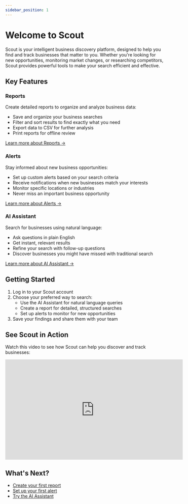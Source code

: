 ```yaml
---
sidebar_position: 1
---
```


# Welcome to Scout

Scout is your intelligent business discovery platform, designed to help you find and track businesses that matter to you. Whether you're looking for new opportunities, monitoring market changes, or researching competitors, Scout provides powerful tools to make your search efficient and effective.

## Key Features

### Reports
Create detailed reports to organize and analyze business data:
- Save and organize your business searches
- Filter and sort results to find exactly what you need
- Export data to CSV for further analysis
- Print reports for offline review

[Learn more about Reports →](reports/create-a-report.md)

### Alerts
Stay informed about new business opportunities:
- Set up custom alerts based on your search criteria
- Receive notifications when new businesses match your interests
- Monitor specific locations or industries
- Never miss an important business opportunity

[Learn more about Alerts →](alerts/create-alert.md)

### AI Assistant
Search for businesses using natural language:
- Ask questions in plain English
- Get instant, relevant results
- Refine your search with follow-up questions
- Discover businesses you might have missed with traditional search

[Learn more about AI Assistant →](ai-assistant/getting-started.md)

## Getting Started

1. Log in to your Scout account
2. Choose your preferred way to search:
   - Use the AI Assistant for natural language queries
   - Create a report for detailed, structured searches
   - Set up alerts to monitor for new opportunities
3. Save your findings and share them with your team

## See Scout in Action

Watch this video to see how Scout can help you discover and track businesses:

<iframe width="560" height="315" src="https://www.youtube.com/embed/B9Bl4vm_2v0" title="Scout Demo" frameborder="0" allow="accelerometer; autoplay; clipboard-write; encrypted-media; gyroscope; picture-in-picture" allowfullscreen></iframe>

## What's Next?

- [Create your first report](reports/create-a-report.md)
- [Set up your first alert](alerts/create-alert.md)
- [Try the AI Assistant](ai-assistant/getting-started.md)
